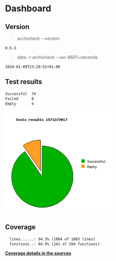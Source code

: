 Dashboard
=========

Version
-------
> archicheck --version

```
0.5.5
```

> date -r archicheck --iso-8601=seconds

```
2018-01-09T23:28:52+01:00
```

Test results
------------
```
Successful  74
Failed      0
Empty       4
```
![](tests.png)

Coverage
--------

```
  lines......: 94.3% (1004 of 1065 lines)
  functions..: 84.9% (241 of 284 functions)
```

[**Coverage details in the sources**](http://lionel.draghi.free.fr/Archicheck/lcov/home/lionel/Proj/Archicheck/Src/index-sort-f.html)

